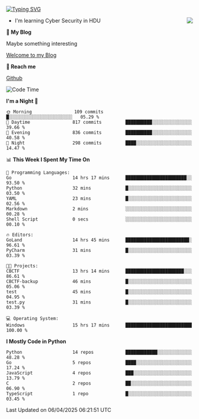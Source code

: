 [![Typing SVG](https://readme-typing-svg.herokuapp.com?font=Fira+Code&pause=1000&random=false&width=450&height=60&lines=Hello+%F0%9F%91%8B%F0%9F%8F%BB;I'm+JBNRZ)](https://git.io/typing-svg)

<a href="#">
  <img align="right" src="https://github-readme-stats.vercel.app/api?username=JBNRZ&show_icons=true&bg_color=15,f2f7fd,E0EAFC" />
</a>

- I'm learning Cyber Security in HDU

 **🌱 My Blog**

Maybe something interesting

[Welcome to my Blog](https://jbnrz.com.cn/)

 **💬 Reach me** 

[Github](https://github.com/JBNRZ)


<!--START_SECTION:waka-->
![Code Time](http://img.shields.io/badge/Code%20Time-1%2C104%20hrs-blue)

**I'm a Night 🦉** 

```text
🌞 Morning                109 commits         █░░░░░░░░░░░░░░░░░░░░░░░░   05.29 % 
🌆 Daytime                817 commits         ██████████░░░░░░░░░░░░░░░   39.66 % 
🌃 Evening                836 commits         ██████████░░░░░░░░░░░░░░░   40.58 % 
🌙 Night                  298 commits         ████░░░░░░░░░░░░░░░░░░░░░   14.47 % 
```


📊 **This Week I Spent My Time On** 

```text
💬 Programming Languages: 
Go                       14 hrs 17 mins      ███████████████████████░░   93.50 % 
Python                   32 mins             █░░░░░░░░░░░░░░░░░░░░░░░░   03.50 % 
YAML                     23 mins             █░░░░░░░░░░░░░░░░░░░░░░░░   02.56 % 
Markdown                 2 mins              ░░░░░░░░░░░░░░░░░░░░░░░░░   00.28 % 
Shell Script             0 secs              ░░░░░░░░░░░░░░░░░░░░░░░░░   00.10 % 

🔥 Editors: 
GoLand                   14 hrs 45 mins      ████████████████████████░   96.61 % 
PyCharm                  31 mins             █░░░░░░░░░░░░░░░░░░░░░░░░   03.39 % 

🐱‍💻 Projects: 
CBCTF                    13 hrs 14 mins      ██████████████████████░░░   86.61 % 
CBCTF-backup             46 mins             █░░░░░░░░░░░░░░░░░░░░░░░░   05.06 % 
test                     45 mins             █░░░░░░░░░░░░░░░░░░░░░░░░   04.95 % 
test.py                  31 mins             █░░░░░░░░░░░░░░░░░░░░░░░░   03.39 % 

💻 Operating System: 
Windows                  15 hrs 17 mins      █████████████████████████   100.00 % 
```

**I Mostly Code in Python** 

```text
Python                   14 repos            ████████████░░░░░░░░░░░░░   48.28 % 
Go                       5 repos             ████░░░░░░░░░░░░░░░░░░░░░   17.24 % 
JavaScript               4 repos             ███░░░░░░░░░░░░░░░░░░░░░░   13.79 % 
C                        2 repos             ██░░░░░░░░░░░░░░░░░░░░░░░   06.90 % 
TypeScript               1 repo              █░░░░░░░░░░░░░░░░░░░░░░░░   03.45 % 
```




 Last Updated on 06/04/2025 06:21:51 UTC
<!--END_SECTION:waka-->
